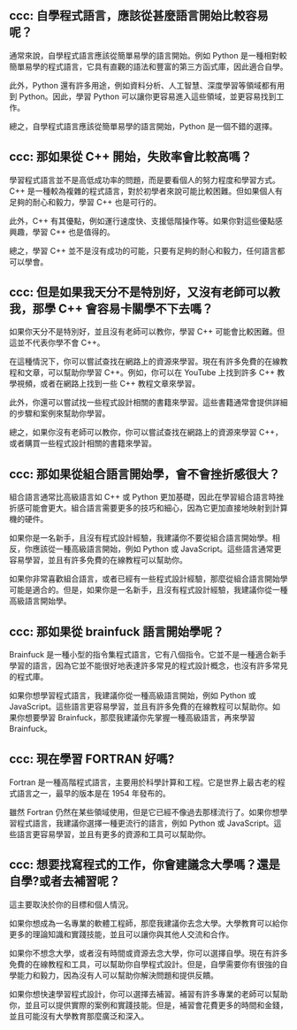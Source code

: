 
## ccc: 自學程式語言，應該從甚麼語言開始比較容易呢？

通常來說，自學程式語言應該從簡單易學的語言開始。例如 Python 是一種相對較簡單易學的程式語言，它具有直觀的語法和豐富的第三方函式庫，因此適合自學。

此外，Python 還有許多用途，例如資料分析、人工智慧、深度學習等領域都有用到 Python。因此，學習 Python 可以讓你更容易進入這些領域，並更容易找到工作。

總之，自學程式語言應該從簡單易學的語言開始，Python 是一個不錯的選擇。

## ccc: 那如果從 C++ 開始，失敗率會比較高嗎？

學習程式語言並不是高低成功率的問題，而是要看個人的努力程度和學習方式。C++ 是一種較為複雜的程式語言，對於初學者來說可能比較困難。但如果個人有足夠的耐心和毅力，學習 C++ 也是可行的。

此外，C++ 有其優點，例如運行速度快、支援低階操作等。如果你對這些優點感興趣，學習 C++ 也是值得的。

總之，學習 C++ 並不是沒有成功的可能，只要有足夠的耐心和毅力，任何語言都可以學會。

## ccc: 但是如果我天分不是特別好，又沒有老師可以教我，那學 C++ 會容易卡關學不下去嗎？

如果你天分不是特別好，並且沒有老師可以教你，學習 C++ 可能會比較困難。但這並不代表你學不會 C++。

在這種情況下，你可以嘗試查找在網路上的資源來學習。現在有許多免費的在線教程和文章，可以幫助你學習 C++。例如，你可以在 YouTube 上找到許多 C++ 教學視頻，或者在網路上找到一些 C++ 教程文章來學習。

此外，你還可以嘗試找一些程式設計相關的書籍來學習。這些書籍通常會提供詳細的步驟和案例來幫助你學習。

總之，如果你沒有老師可以教你，你可以嘗試查找在網路上的資源來學習 C++，或者購買一些程式設計相關的書籍來學習。

## ccc: 那如果從組合語言開始學，會不會挫折感很大？

組合語言通常比高級語言如 C++ 或 Python 更加基礎，因此在學習組合語言時挫折感可能會更大。組合語言需要更多的技巧和細心，因為它更加直接地映射到計算機的硬件。

如果你是一名新手，且沒有程式設計經驗，我建議你不要從組合語言開始學。相反，你應該從一種高級語言開始，例如 Python 或 JavaScript。這些語言通常更容易學習，並且有許多免費的在線教程可以幫助你。

如果你非常喜歡組合語言，或者已經有一些程式設計經驗，那麼從組合語言開始學可能是適合的。但是，如果你是一名新手，且沒有程式設計經驗，我建議你從一種高級語言開始學。

## ccc: 那如果從 brainfuck 語言開始學呢？

Brainfuck 是一種小型的指令集程式語言，它有八個指令。它並不是一種適合新手學習的語言，因為它並不能很好地表達許多常見的程式設計概念，也沒有許多常見的程式庫。

如果你想學習程式語言，我建議你從一種高級語言開始，例如 Python 或 JavaScript。這些語言更容易學習，並且有許多免費的在線教程可以幫助你。如果你想要學習 Brainfuck，那麼我建議你先掌握一種高級語言，再來學習 Brainfuck。

## ccc: 現在學習 FORTRAN 好嗎?

Fortran 是一種高階程式語言，主要用於科學計算和工程。它是世界上最古老的程式語言之一，最早的版本是在 1954 年發布的。

雖然 Fortran 仍然在某些領域使用，但是它已經不像過去那樣流行了。如果你想學習程式語言，我建議你選擇一種更流行的語言，例如 Python 或 JavaScript。這些語言更容易學習，並且有更多的資源和工具可以幫助你。

## ccc: 想要找寫程式的工作，你會建議念大學嗎？還是自學?或者去補習呢？

這主要取決於你的目標和個人情況。

如果你想成為一名專業的軟體工程師，那麼我建議你去念大學。大學教育可以給你更多的理論知識和實踐技能，並且可以讓你與其他人交流和合作。

如果你不想念大學，或者沒有時間或資源去念大學，你可以選擇自學。現在有許多免費的在線教程和工具，可以幫助你自學程式設計。但是，自學需要你有很強的自學能力和毅力，因為沒有人可以幫助你解決問題和提供反饋。

如果你想快速學習程式設計，你可以選擇去補習。補習有許多專業的老師可以幫助你，並且可以提供實際的案例和實踐技能。但是，補習會花費更多的時間和金錢，並且可能沒有大學教育那麼廣泛和深入。
